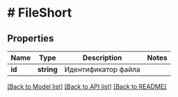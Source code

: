 # # FileShort

## Properties

Name | Type | Description | Notes
------------ | ------------- | ------------- | -------------
**id** | **string** | Идентификатор файла |

[[Back to Model list]](../../README.md#models) [[Back to API list]](../../README.md#endpoints) [[Back to README]](../../README.md)
